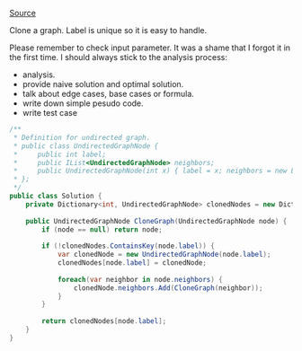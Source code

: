 [Source](https://leetcode.com/problems/clone-graph/#/description)

Clone a graph. Label is unique so it is easy to handle. 

Please remember to check input parameter. It was a shame that I forgot it in the first time. I should always stick to the analysis process:

* analysis.
* provide naive solution and optimal solution.
* talk about edge cases, base cases or formula. 
* write down simple pesudo code.
* write test case

```csharp
/**
 * Definition for undirected graph.
 * public class UndirectedGraphNode {
 *     public int label;
 *     public IList<UndirectedGraphNode> neighbors;
 *     public UndirectedGraphNode(int x) { label = x; neighbors = new List<UndirectedGraphNode>(); }
 * };
 */
public class Solution {
    private Dictionary<int, UndirectedGraphNode> clonedNodes = new Dictionary<int, UndirectedGraphNode>();
    
    public UndirectedGraphNode CloneGraph(UndirectedGraphNode node) {
        if (node == null) return node;
        
        if (!clonedNodes.ContainsKey(node.label)) {
            var clonedNode = new UndirectedGraphNode(node.label);
            clonedNodes[node.label] = clonedNode;
            
            foreach(var neighbor in node.neighbors) {
                clonedNode.neighbors.Add(CloneGraph(neighbor));
            }
        }
        
        return clonedNodes[node.label];
    }
}
```
